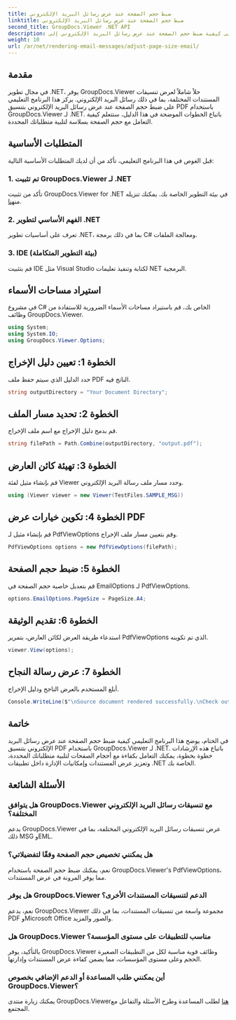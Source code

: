 ```yaml
---
title: ضبط حجم الصفحة عند عرض رسائل البريد الإلكتروني
linktitle: ضبط حجم الصفحة عند عرض رسائل البريد الإلكتروني
second_title: GroupDocs.Viewer .NET API
description: تعرف على كيفية ضبط حجم الصفحة عند عرض رسائل البريد الإلكتروني إلى PDF باستخدام GroupDocs.Viewer لـ .NET. تعزيز كفاءة عرض المستندات.
weight: 10
url: /ar/net/rendering-email-messages/adjust-page-size-email/
---
```

## مقدمة
في مجال تطوير .NET، يوفر GroupDocs.Viewer حلاً شاملاً لعرض تنسيقات المستندات المختلفة، بما في ذلك رسائل البريد الإلكتروني. يركز هذا البرنامج التعليمي على ضبط حجم الصفحة عند عرض رسائل البريد الإلكتروني بتنسيق PDF باستخدام GroupDocs.Viewer لـ .NET. باتباع الخطوات الموضحة في هذا الدليل، ستتعلم كيفية التعامل مع حجم الصفحة بسلاسة لتلبية متطلباتك المحددة.
## المتطلبات الأساسية
قبل الغوص في هذا البرنامج التعليمي، تأكد من أن لديك المتطلبات الأساسية التالية:
### 1. تم تثبيت GroupDocs.Viewer لـ .NET
 تأكد من تثبيت GroupDocs.Viewer for .NET في بيئة التطوير الخاصة بك. يمكنك تنزيله من[هنا](https://releases.groupdocs.com/viewer/net/).
### 2. الفهم الأساسي لتطوير .NET
تعرف على أساسيات تطوير .NET، بما في ذلك برمجة C# ومعالجة الملفات.
### 3. IDE (بيئة التطوير المتكاملة)
قم بتثبيت IDE مثل Visual Studio لكتابة وتنفيذ تعليمات NET البرمجية.

## استيراد مساحات الأسماء
في مشروع C# الخاص بك، قم باستيراد مساحات الأسماء الضرورية للاستفادة من وظائف GroupDocs.Viewer.

```csharp
using System;
using System.IO;
using GroupDocs.Viewer.Options;
```

## الخطوة 1: تعيين دليل الإخراج
حدد الدليل الذي سيتم حفظ ملف PDF الناتج فيه.
```csharp
string outputDirectory = "Your Document Directory";
```
## الخطوة 2: تحديد مسار الملف
قم بدمج دليل الإخراج مع اسم ملف الإخراج.
```csharp
string filePath = Path.Combine(outputDirectory, "output.pdf");
```
## الخطوة 3: تهيئة كائن العارض
قم بإنشاء مثيل لفئة Viewer وحدد مسار ملف رسالة البريد الإلكتروني.
```csharp
using (Viewer viewer = new Viewer(TestFiles.SAMPLE_MSG))
```
## الخطوة 4: تكوين خيارات عرض PDF
قم بإنشاء مثيل لـ PdfViewOptions وقم بتعيين مسار ملف الإخراج.
```csharp
PdfViewOptions options = new PdfViewOptions(filePath);
```
## الخطوة 5: ضبط حجم الصفحة
قم بتعديل خاصية حجم الصفحة في EmailOptions لـ PdfViewOptions.
```csharp
options.EmailOptions.PageSize = PageSize.A4;
```
## الخطوة 6: تقديم الوثيقة
استدعاء طريقة العرض لكائن العارض، بتمرير PdfViewOptions الذي تم تكوينه.
```csharp
viewer.View(options);
```
## الخطوة 7: عرض رسالة النجاح
أبلغ المستخدم بالعرض الناجح ودليل الإخراج.
```csharp
Console.WriteLine($"\nSource document rendered successfully.\nCheck output in {outputDirectory}.");
```

## خاتمة
في الختام، يوضح هذا البرنامج التعليمي كيفية ضبط حجم الصفحة عند عرض رسائل البريد الإلكتروني بتنسيق PDF باستخدام GroupDocs.Viewer لـ .NET. باتباع هذه الإرشادات خطوة بخطوة، يمكنك التعامل بكفاءة مع أحجام الصفحات لتلبية متطلباتك المحددة، وتعزيز عرض المستندات وإمكانيات الإدارة داخل تطبيقات .NET الخاصة بك.
## الأسئلة الشائعة
### هل يتوافق GroupDocs.Viewer مع تنسيقات رسائل البريد الإلكتروني المختلفة؟
يدعم GroupDocs.Viewer عرض تنسيقات رسائل البريد الإلكتروني المختلفة، بما في ذلك MSG وEML.
### هل يمكنني تخصيص حجم الصفحة وفقًا لتفضيلاتي؟
نعم، يمكنك ضبط حجم الصفحة باستخدام GroupDocs.Viewer's PdfViewOptions، مما يوفر المرونة في عرض المستندات.
### هل يوفر GroupDocs.Viewer الدعم لتنسيقات المستندات الأخرى؟
نعم، يدعم GroupDocs.Viewer مجموعة واسعة من تنسيقات المستندات، بما في ذلك PDF وMicrosoft Office والصور والمزيد.
### هل GroupDocs.Viewer مناسب للتطبيقات على مستوى المؤسسة؟
بالتأكيد، يوفر GroupDocs.Viewer وظائف قوية مناسبة لكل من التطبيقات الصغيرة الحجم وعلى مستوى المؤسسات، مما يضمن كفاءة عرض المستندات وإدارتها.
### أين يمكنني طلب المساعدة أو الدعم الإضافي بخصوص GroupDocs.Viewer؟
 يمكنك زيارة منتدى GroupDocs.Viewer[هنا](https://forum.groupdocs.com/c/viewer/9) لطلب المساعدة وطرح الأسئلة والتفاعل مع المجتمع.